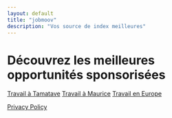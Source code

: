```yaml
---
layout: default
title: "jobmoov"
description: "Vos source de index meilleures" 
---
```


# Découvrez les meilleures opportunités sponsorisées 

<!-- Page d'accueil -->
<a href="page1/" class="bouton-acceuil">Travail à Tamatave</a>
<a href="page2/" class="bouton-acceuil">Travail à Maurice</a>
<a href="page3/" class="bouton-acceuil">Travail en Europe</a>

[Privacy Policy](privacy.md)
